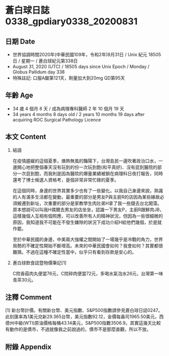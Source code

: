 [_metadata_:encoding]: - "utf-8"
[_metadata_:language]: - "zh-Hant-TW"
[_metadata_:fileformat]: - "markdown"
[_metadata_:MIME_type]: - "text/plain"
[_metadata_:markdown_version]: - "commonmark version 0.29"
[_metadata_:markdown_spec]: - "https://spec.commonmark.org/0.29/"

# 蒼白球日誌0338_gpdiary0338_20200831 #

## 日期 Date ##

* 世界協調時間2020年(中華民國109年，令和2年)8月31日 / Unix 紀元 18505 日 / 星期一 / 蒼白球紀元第338日
* August 31, 2020 (UTC) / 18505 days since Unix Epoch / Monday / Globus Pallidum day 338
* 特殊註記: 口服A酸第121天，劑量加大到20mg QD第95天

## 年齡 Age ##

* 34 歲 4 個月 8 天 / 成為病理專科醫師 2 年 10 個月 19 天
* 34 years 4 months 8 days old / 2 years 10 months 19 days after acquiring ROC Surgical Pathology Licence

## 本文 Content ##

1. 結語

    在疫情趨緩的這個夏季，燠熱無風的豔陽下，台灣島民一邊吹著政治口水，一邊開心地把整個春天沒有玩到的份一次玩到飽(和平真好)、沒有逛到醫院的部分一次逛到飽，而我則是因為醫院的爆量業績被鎖在病理科日夜打報告，同時還考了博士候選人資格考，是個非常非常忙碌的夏季。

    在這個同時，身邊的世界其實多少也有了一些變化。以我自己身邊來說，熟識的人有滿多生活都在變動，最重要的部分是男友P與主廚R的店因為某些緣故必須搬遷到新址，次重要的部分是家教學生肉壯弟H拿了我一些錢去台北闖蕩。原本想說可以叫我H偶爾去男友的店坐坐，認識一下男友P，主廚R跟鮮肉JB，這樣幾個人互相有個照應，可以改善所有人的精神狀況，但因為一些很細微的原因，我知道我不可能在不發生嫌隙的狀況下成功介紹H給他們幾個，於是就作罷。

    至於中華民國的身邊，中美兩大強權之間開始了一場幾乎是冷戰的角力，世界局勢的不確定性開始不斷增高。未來的中華民國會如何？我會如何？其實都很難猜。不過在這種不確定性當中，似乎只有看到存款是安心的。

2. 蒼白球飲食誌暨物價筆記[1]

    C院香菇肉丸便當76元，C院碎肉便當72元，多喝水氣泡水26元，台灣第一味青茶30元。

## 注釋 Comment ##

[1] 新台幣計價。有關新台幣、美元指數、S&P500指數請參見蒼白球日誌0247。此刻匯率為1美元兌新29.365台幣，美元指數92.12，金價每盎司1965.50美元，西德州中級(WTI)原油價格每桶43.14美元，S&P500指數3506.9。其實這幾天比較有動作的是債市，不過就像我之前說過的，債市不是那麼直觀，所以不放。

## 附錄 Appendix ##

